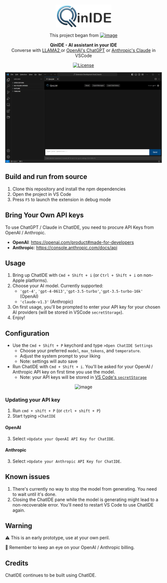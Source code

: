 <br>
<p align="center">
  <a href="https://www.qinference.com" target="_blank">
    <img width="180" alt="image" src="assets/qinIDE.png" alt="QinIDE logo" >
  </a>
</p>

<p align="center">
  This project began from 
  <a href="https://chatide.dev" target="_blank">
    <img width="120" alt="image" src="https://user-images.githubusercontent.com/3611042/232338632-9c49eb40-f52b-40bc-87af-d6ffd3befc8c.png" alt="ChatIDE logo" >
  </a>
</p>

<p align="center">
    <b>QinIDE - AI assistant in your IDE</b><br/>
  Converse with <a href="https://ai.meta.com/llama/" target="_blank"> LLAMA2 </a> or <a href="https://openai.com/blog/openai-api" target="_blank">  OpenAI's ChatGPT</a> or <a href="https://console.anthropic.com/docs/api" target="_blank">Anthropic's Claude</a> in VSCode
</p>
<p align="center">
  <a href="https://github.com/yagil/ChatIDE/blob/main/LICENSE" target="_blank">
      <img src="https://img.shields.io/badge/License-MIT-yellow.svg" alt="License">
  </a>
</p>

<img alt="image" src="assets/screenshot.png" alt="screenshot" >

## Build and run from source

1. Clone this repository and install the npm dependencies
2. Open the project in VS Code
3. Press `F5` to launch the extension in debug mode


## Bring Your Own API keys

To use ChatGPT / Claude in ChatIDE, you need to procure API Keys from OpenAI / Anthropic.
- **OpenAI**: https://openai.com/product#made-for-developers
- **Anthropic**: https://console.anthropic.com/docs/api

## Usage

1. Bring up ChatIDE with `Cmd + Shift + i` (or `Ctrl + Shift + i` on non-Apple platforms).
2. Choose your AI model. Currently supported: 
    - `'gpt-4'`, `'gpt-4-0613'`,`'gpt-3.5-turbo'`,`'gpt-3.5-turbo-16k'`  (OpenAI)
    - `'claude-v1.3'` (Anthropic)
4. On first usage, you'll be prompted to enter your API key for your chosen AI providers (will be stored in VSCode `secretStorage`).
5. Enjoy!

## Configuration

- Use the `Cmd + Shift + P` keychord and type `>Open ChatIDE Settings`
  - Choose your preferred `model`, `max_tokens`, and `temperature`.
  - Adjust the system prompt to your liking
  - Note: settings will auto save
- Run ChatIDE with `Cmd + Shift + i`. You'll be asked for your OpenAI / Anthropic API key on first time you use the model.
  - Note: your API keys will be stored in [VS Code's `secretStorage`](https://code.visualstudio.com/api/references/vscode-api#SecretStorage)
<p align="center">
  <img width="891" alt="image" src="https://github.com/yagil/ChatIDE/assets/3611042/ff80113a-018e-4576-bab2-3dec1dbc2b49">
</p>

### Updating your API key

1. Run `cmd + shift + P` (or `ctrl + shift + P`)
2. Start typing `>ChatIDE`

#### OpenAI
3. Select `>Update your OpenAI API Key for ChatIDE`.

#### Anthropic
3. Select `>Update your Anthropic API Key for ChatIDE`.

## Known issues

1. There's currently no way to stop the model from generating. You need to wait until it's done.
2. Closing the ChatIDE pane while the model is generating might lead to a non-recoverable error. You'll need to restart VS Code to use ChatIDE again.

## Warning

⚠️ This is an early prototype, use at your own peril.

🧐 Remember to keep an eye on your OpenAI / Anthropic billing.

## Credits

ChatIDE continues to be built using ChatIDE.
